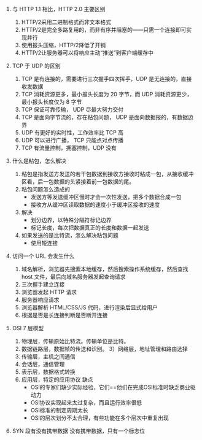 1. 与 HTTP 1.1 相比，HTTP 2.0 主要区别
    1) HTTP/2采用二进制格式而非文本格式
    2) HTTP/2是完全多路复用的，而非有序并阻塞的——只需一个连接即可实现并行
    3) 使用报头压缩，HTTP/2降低了开销
    4) HTTP/2让服务器可以将响应主动“推送”到客户端缓存中

2. TCP 于 UDP 的区别
    1) TCP 是有连接的，需要进行三次握手四次挥手，UDP 是无连接的，直接收发数据
    2) TCP 消耗资源更多，最小报头长度为 20 字节，而 UDP 消耗资源更少，最小报头长度仅为 8 字节
    3) TCP 保证可靠传输， UDP 尽最大努力交付
    4) TCP 是面向字节流的，存在粘包问题， UDP 是面向数据报的，有数据边界
    5) UDP 有更好的实时性，工作效率比 TCP 高
    6) UDP 可以进行广播， TCP 只能点对点传播
    7) TCP 有流量控制，拥塞控制，UDP 没有

3. 什么是粘包，怎么解决
    1) 粘包是指发送方发送的若干包数据到接收方接收时粘成一包，从接收缓冲区看，后一包数据的头紧接着前一包数据的尾。
    2) 粘包问题怎么造成的
        - 发送方等发送缓冲区慢时才会一次性发送，把多个数据合成一包
        - 接收方从缓冲区读取数据的速度小于缓冲区接收的速度
    3) 解决
        - 划分边界，以特殊分隔符标记边界
        - 标记长度，每次把数据真正的长度和数据一起发送
    4) 如果发送的是比特流，怎么解决粘包问题
        - 使用短连接

4. 访问一个 URL 会发生什么
    1) 域名解析，浏览器先搜索本地缓存，然后搜索操作系统缓存，然后查找 host 文件，最后向域名服务器发起查询请求
    2) 三次握手建立连接
    3) 浏览器发起 HTTP 请求
    4) 服务器响应请求
    5) 浏览器解析 HTML/CSS/JS 代码，进行渲染后显式给用户
    6) 根据是否是长连接判断是否断开连接


5. OSI 7 层模型
    1) 物理层，传输原始比特流。传输单位是比特。
    2) 数据链路层，数据帧的传送和识别。
    3）网络层，地址管理和路由选择
    4) 传输层，主机之间通信
    5) 会话层，通信管理
    6) 表示层，数据格式转换 
    7) 应用层，特定的应用协议
    缺点
        - OSI的专家们缺少实际经验，它们==他们在完成OSI标准时缺乏商业驱动力
        - OSI协议实现起来太过复杂，而且运行效率很低
        - OSI标准的制定周期太长
        - OSI的层次划分不太合理，有些功能在多个层次中重复出现

6. SYN 段有没有携带数据
    没有携带数据，只有一个标志位